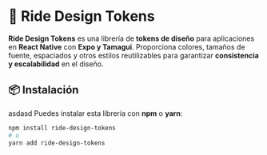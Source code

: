# 🚀 Ride Design Tokens

**Ride Design Tokens** es una librería de **tokens de diseño** para aplicaciones en **React Native** con **Expo y Tamagui**. Proporciona colores, tamaños de fuente, espaciados y otros estilos reutilizables para garantizar **consistencia y escalabilidad** en el diseño.

## 📦 Instalación
 asdasd
Puedes instalar esta librería con **npm** o **yarn**:

```sh
npm install ride-design-tokens
# o
yarn add ride-design-tokens
